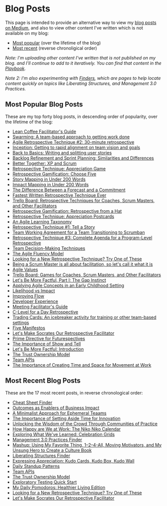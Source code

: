 # Blog Posts

This page is intended to provide an alternative way to view my [blog posts on Medium](https://medium.com/agile-outside-the-box), and also to view other content I've written which is not available on my blog:

+ [Most popular](#most-popular-blog-posts) (over the lifetime of the blog)
+ [Most recent](#most-recent-blog-posts) (reverse chronoligical order)

*Note: I'm uploading other content I've written that is not published on my blog. and I'll continue to add to it iteratively. You can find that content in the [Playbook](https://gphiliprogers.github.io/playbook/).*

*Note 2: I'm also experimenting with [Finders](https://gphiliprogers.github.io/finders/), which are pages to help locate content quickly on topics like Liberating Structures, and Management 3.0 Practices.*

## Most Popular Blog Posts

These are my top forty blog posts, in descending order of popularity, over the lifetime of the blog:

+ [Lean Coffee Facilitator's Guide](https://medium.com/agile-outside-the-box/lean-coffee-facilitator-s-guide-d79d9f13d0a9)
+ [Swarming: A team-based approach to getting work done](https://medium.com/agile-outside-the-box/swarming-a-team-based-approach-to-getting-work-done-1434243f38b8)
+ [Agile Retrospective Technique #2: 30-minute retrospective](https://medium.com/agile-outside-the-box/agile-retrospective-technique-2-7db32640275d)
+ [Inception: Getting to rapid alignment on team vision and goals](https://medium.com/agile-outside-the-box/inception-getting-to-rapid-alignment-on-team-vision-and-goals-47cc60b0cb9)
+ [Back to Basics: Writing and splitting user stories](https://medium.com/agile-outside-the-box/back-to-basics-writing-and-splitting-user-stories-8903a931499c)
+ [Backlog Refinement and Sprint Planning: Similarities and Differences](https://medium.com/agile-outside-the-box/backlog-refinement-and-sprint-planning-similarities-and-differences-d08761aca3ae)
+ [Better Together: XP and Scrum](https://medium.com/agile-outside-the-box/better-together-xp-and-scrum-c69bf9bffcff)
+ [Retrospective Technique: Appreciation Game](https://medium.com/agile-outside-the-box/retrospective-technique-appreciation-game-ddb906ebbc2f)
+ [Retrospective Gamification: Choose Five](https://medium.com/agile-outside-the-box/using-gamification-to-keep-retrospectives-fun-and-engaging-52c30c7fab8f)
+ [Story Mapping in Under 200 Words](https://medium.com/agile-outside-the-box/story-mapping-in-under-200-words-e61de2767f2e)
+ [Impact Mapping in Under 200 Words](https://medium.com/agile-outside-the-box/impact-mapping-in-under-200-words-a7528bba901f)
+ [The Difference Between a Forecast and a Commitment](https://medium.com/agile-outside-the-box/the-difference-between-a-forecast-and-a-commitment-f689308badc7)
+ [Fastest Written Retrospective Technique Ever](https://medium.com/agile-outside-the-box/fastest-written-retrospective-technique-ever-33c69a1ffd1e)
+ [Trello Board: Retrospective Techniques for Coaches, Scrum Masters, and Other Facilitators](https://medium.com/agile-outside-the-box/trello-board-retrospective-techniques-for-coaches-scrum-masters-and-other-facilitators-104e51bdb287)
+ [Retrospective Gamification: Retrospective from a Hat](https://medium.com/agile-outside-the-box/retrospective-from-a-hat-2541c9d6b568)
+ [Retrospective Technique: Appreciation Postcards](https://medium.com/agile-outside-the-box/retrospective-technique-appreciation-post-cards-e53ef3d67425)
+ [An Agile Learning Taxonomy](https://medium.com/agile-outside-the-box/an-agile-learning-taxonomy-a532a48c13ca)
+ [Retrospective Technique #1: Tell a Story](https://medium.com/agile-outside-the-box/agile-retrospective-technique-1-7cac5cb4302a)
+ [Team Working Agreement for a Team Transitioning to Scrumban](https://medium.com/agile-outside-the-box/team-working-agreement-for-a-team-transitioning-to-scrumban-8c197190e4c7)
+ [Retrospective Technique #3: Complete Agenda for a Program-Level Retrospective](https://medium.com/agile-outside-the-box/retrospective-technique-3-3a58764b521b)
+ [Team Decision-Making Techniques](https://medium.com/agile-outside-the-box/team-decision-making-techniques-80f2138ae31e)
+ [The Agile Fluency Model](https://medium.com/agile-outside-the-box/the-agile-fluency-model-bcc3ab678e2b)
+ [Looking for a New Retrospective Technique? Try One of These](https://medium.com/agile-outside-the-box/looking-for-a-new-retrospective-technique-try-one-of-these-19a109b1f1cd)
+ [Being a Scrum Master is all about facilitation, so let's call it what it is](https://medium.com/agile-outside-the-box/being-a-scrum-master-is-all-about-facilitation-so-lets-call-it-what-it-is-97fa8b985703)
+ [Agile Values](https://medium.com/agile-outside-the-box/agile-values-25ae733a384b)
+ [Trello Board: Games for Coaches, Scrum Masters, and Other Facilitators](https://medium.com/agile-outside-the-box/trello-board-games-for-coaches-scrum-masters-and-other-facilitators-1f6be62bc788)
+ [Let's Be More Factful, Part I: The Gap Instinct](https://medium.com/agile-outside-the-box/lets-be-more-factful-part-i-the-gap-instinct-ff98b87ebc82)
+ [Applying Agile Concepts in an Early Childhood Setting](https://medium.com/agile-outside-the-box/applying-agile-concepts-in-an-early-childhood-education-setting-73eb406941d)
+ [Likelihood vs Impact](https://medium.com/agile-outside-the-box/likelihood-vs-impact-50785bc3d6a5)
+ [Improving Flow](https://medium.com/agile-outside-the-box/improving-flow-442dfa881f4)
+ [Developer Experience](https://medium.com/agile-outside-the-box/developer-experience-dx-b0669b42bd6a)
+ [Meeting Facilitator's Guide](https://medium.com/agile-outside-the-box/meeting-facilitators-checklist-715f4c7c72dd)
+ [C-Level for a Day Retrospective](https://medium.com/agile-outside-the-box/c-level-for-a-day-retrospective-8c4ee7e3917)
+ [Trading Cards: An icebreaker activity for training or other team-based settings](https://medium.com/agile-outside-the-box/trading-cards-ded2882ec437)
+ [Five Manifestos](https://medium.com/agile-outside-the-box/five-manifestos-2f091a2785be)
+ [Let's Make Socrates Our Retrospective Facilitator](https://medium.com/agile-outside-the-box/lets-make-socrates-our-retrospective-facilitator-e705a251fa8a)
+ [Prime Directive for Futurespectives](https://medium.com/agile-outside-the-box/prime-directive-for-futurespectives-a92c415c2286)
+ [The Importance of Show and Tell](https://medium.com/@g_philip/the-importance-of-show-and-tell-d5d18d5f2383)
+ [Let's Be More Factful: Introduction](https://medium.com/agile-outside-the-box/lets-be-more-factful-introduction-a3575e99a45a)
+ [The Trust Ownership Model](https://medium.com/agile-outside-the-box/the-trust-ownership-model-e1e2cb4eb217)
+ [Team APIs](https://medium.com/agile-outside-the-box/team-apis-af2dbc1805e7)
+ [The Importance of Creating Time and Space for Movement at Work](https://medium.com/agile-outside-the-box/the-importance-of-creating-time-and-space-for-movement-at-work-ff6be48584a2)


## Most Recent Blog Posts

These are the 17 most recent posts, in reverse chronological order:

+ [Cheat Sheet Finder](https://medium.com/agile-outside-the-box/cheat-sheet-finder-d6d241c5a34c)
+ [Outcomes as Enablers of Business Impact](https://medium.com/agile-outside-the-box/outcomes-as-enablers-of-business-impact-c228a5dbd29f)
+ [A Minimalist Approach for Ephemeral Teaams](https://medium.com/agile-outside-the-box/a-minimalist-approach-for-ephemeral-teams-bd73858093f8)
+ [The Importance of Setting Aside Time for Innovation](https://medium.com/agile-outside-the-box/the-importance-of-setting-aside-time-for-innovation-a6ec75aa556d)
+ [Unlocking the Wisdom of the Crowd Through Communities of Practice](https://medium.com/agile-outside-the-box/unlocking-the-wisdom-of-the-crowd-through-communities-of-practice-1fea61be1271)
+ [How Happy are We at Work: The Niko Niko Calendar](https://medium.com/agile-outside-the-box/how-happy-we-are-at-work-the-niko-niko-calendar-e053f048d58b)
+ [Exploring What We've Learned: Celebration Grids](https://medium.com/agile-outside-the-box/exploring-what-weve-learned-celebration-grids-c21149f02313)
+ [Management 3.0 Practices Finder](https://medium.com/agile-outside-the-box/management-3-0-practices-finder-a59d7dd924d0)
+ [Mashup: Using My Favorite Thing, 1–2–4-All, Moving Motivators, and My Unsung Hero to Create a Culture Book](https://medium.com/agile-outside-the-box/mashup-using-my-favorite-thing-1-2-4-all-moving-motivators-and-my-unsung-hero-to-create-a-836cba073679)
+ [Liberating Structures Finder](https://medium.com/agile-outside-the-box/liberating-structures-finder-f57af294053c)
+ [Expressing Appreciation: Kudo Cards, Kudo Box, Kudo Wall](https://medium.com/agile-outside-the-box/expressing-appreciation-kudo-cards-kudo-box-kudo-wall-aff14c5f335d)
+ [Daily Standup Patterns](https://medium.com/agile-outside-the-box/daily-standup-patterns-d69ff48e1087) 
+ [Team APIs](https://medium.com/agile-outside-the-box/team-apis-af2dbc1805e7)
+ [The Trust Ownership Model](https://medium.com/agile-outside-the-box/the-trust-ownership-model-e1e2cb4eb217)
+ [Exploratory Testing Quick Start](https://medium.com/agile-outside-the-box/exploratory-testing-quick-start-942bbf6a738a)
+ [My Daily Pomodoros: Healthier Living Edition](https://medium.com/agile-outside-the-box/my-daily-pomodoros-6f1b99ff7c99)
+ [Looking for a New Retrospective Technique? Try One of These](https://medium.com/agile-outside-the-box/looking-for-a-new-retrospective-technique-try-one-of-these-19a109b1f1cd)
+ [Let's Make Socrates Our Retrospective Facilitator](https://medium.com/agile-outside-the-box/lets-make-socrates-our-retrospective-facilitator-e705a251fa8a)





